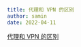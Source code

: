 ```yaml
title: 代理和 VPN 的区别
author: samin
date: 2022-04-11
```

[代理和 VPN 的区别](https://gaudy-feels-700.notion.site/VPN-29349a70942549f399a2c1eb2fc87170)